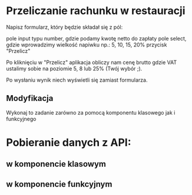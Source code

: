 # Przeliczanie rachunku w restauracji

Napisz formularz, który będzie składał się z pól:

pole input typu number, gdzie podamy kwotę netto do zapłaty
pole select, gdzie wprowadzimy wielkość napiwku np.: 5, 10, 15, 20%
przycisk "Przelicz"

Po kliknięciu w "Przelicz" aplikacja obliczy nam cenę brutto gdzie VAT ustalimy sobie na poziomie 5, 8 lub 25% (Twój wybór ;).

Po wysłaniu wynik niech wyświetli się zamiast formularza.

## Modyfikacja
Wykonaj to zadanie zarówno za pomocą komponentu klasowego jak i funkcyjnego


# Pobieranie danych z API:

## w komponencie klasowym

## w komponencie funkcyjnym